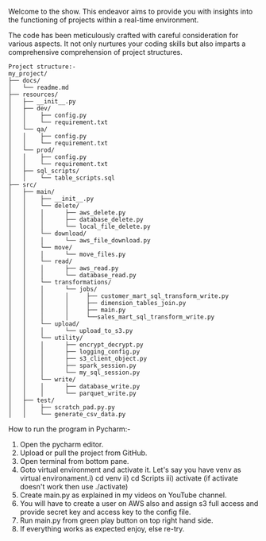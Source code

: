 Welcome to the show. This endeavor aims to provide you with insights into the functioning of projects within a real-time environment.

The code has been meticulously crafted with careful consideration for various aspects. It not only nurtures your coding skills but also imparts a comprehensive comprehension of project structures.

```plaintext
Project structure:-
my_project/
├── docs/
│   └── readme.md
├── resources/
│   ├── __init__.py
│   ├── dev/
│   │    ├── config.py
│   │    └── requirement.txt
│   └── qa/
│   │    ├── config.py
│   │    └── requirement.txt
│   └── prod/
│   │    ├── config.py
│   │    └── requirement.txt
│   ├── sql_scripts/
│   │    └── table_scripts.sql
├── src/
│   ├── main/
│   │    ├── __init__.py
│   │    └── delete/
│   │    │      ├── aws_delete.py
│   │    │      ├── database_delete.py
│   │    │      └── local_file_delete.py
│   │    └── download/
│   │    │      └── aws_file_download.py
│   │    └── move/
│   │    │      └── move_files.py
│   │    └── read/
│   │    │      ├── aws_read.py
│   │    │      └── database_read.py
│   │    └── transformations/
│   │    │      └── jobs/
│   │    │      │     ├── customer_mart_sql_transform_write.py
│   │    │      │     ├── dimension_tables_join.py
│   │    │      │     ├── main.py
│   │    │      │     └──sales_mart_sql_transform_write.py
│   │    └── upload/
│   │    │      └── upload_to_s3.py
│   │    └── utility/
│   │    │      ├── encrypt_decrypt.py
│   │    │      ├── logging_config.py
│   │    │      ├── s3_client_object.py
│   │    │      ├── spark_session.py
│   │    │      └── my_sql_session.py
│   │    └── write/
│   │    │      ├── database_write.py
│   │    │      └── parquet_write.py
│   ├── test/
│   │    ├── scratch_pad.py.py
│   │    └── generate_csv_data.py
```

How to run the program in Pycharm:-
1. Open the pycharm editor.
2. Upload or pull the project from GitHub.
3. Open terminal from bottom pane.
4. Goto virtual environment and activate it. Let's say you have venv as virtual environament.i) cd venv ii) cd Scripts iii) activate (if activate doesn't work then use ./activate)
5. Create main.py as explained in my videos on YouTube channel.
6. You will have to create a user on AWS also and assign s3 full access and provide secret key and access key to the config file.
6. Run main.py from green play button on top right hand side.
7. If everything works as expected enjoy, else re-try.

